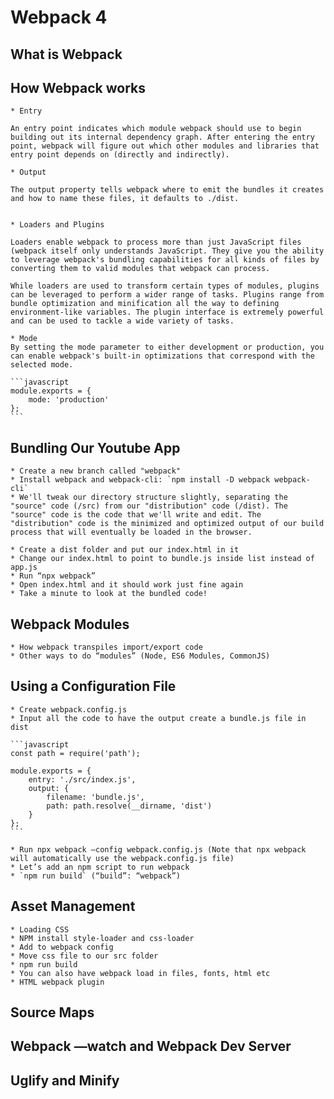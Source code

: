 # Webpack 4

## What is Webpack

## How Webpack works
    * Entry

    An entry point indicates which module webpack should use to begin building out its internal dependency graph. After entering the entry point, webpack will figure out which other modules and libraries that entry point depends on (directly and indirectly).

    * Output

    The output property tells webpack where to emit the bundles it creates and how to name these files, it defaults to ./dist.


    * Loaders and Plugins

    Loaders enable webpack to process more than just JavaScript files (webpack itself only understands JavaScript. They give you the ability to leverage webpack's bundling capabilities for all kinds of files by converting them to valid modules that webpack can process.

    While loaders are used to transform certain types of modules, plugins can be leveraged to perform a wider range of tasks. Plugins range from bundle optimization and minification all the way to defining environment-like variables. The plugin interface is extremely powerful and can be used to tackle a wide variety of tasks.

    * Mode
    By setting the mode parameter to either development or production, you can enable webpack's built-in optimizations that correspond with the selected mode.

    ```javascript
    module.exports = {
        mode: 'production'
    };
    ```

## Bundling Our Youtube App
    * Create a new branch called "webpack"
    * Install webpack and webpack-cli: `npm install -D webpack webpack-cli`
    * We'll tweak our directory structure slightly, separating the "source" code (/src) from our "distribution" code (/dist). The "source" code is the code that we'll write and edit. The "distribution" code is the minimized and optimized output of our build process that will eventually be loaded in the browser.

    * Create a dist folder and put our index.html in it
    * Change our index.html to point to bundle.js inside list instead of app.js
    * Run “npx webpack”
    * Open index.html and it should work just fine again
    * Take a minute to look at the bundled code!

## Webpack Modules
    * How webpack transpiles import/export code
    * Other ways to do “modules” (Node, ES6 Modules, CommonJS)

## Using a Configuration File
    * Create webpack.config.js
    * Input all the code to have the output create a bundle.js file in dist

    ```javascript
    const path = require('path');

    module.exports = {
        entry: './src/index.js',
        output: {
            filename: 'bundle.js',
            path: path.resolve(__dirname, 'dist')
        }
    };
    ```

    * Run npx webpack —config webpack.config.js (Note that npx webpack will automatically use the webpack.config.js file)
    * Let’s add an npm script to run webpack
    * `npm run build` (“build”: “webpack”)

## Asset Management
    * Loading CSS
    * NPM install style-loader and css-loader
    * Add to webpack config
    * Move css file to our src folder
    * npm run build
    * You can also have webpack load in files, fonts, html etc
    * HTML webpack plugin
## Source Maps
## Webpack —watch and Webpack Dev Server
## Uglify and Minify